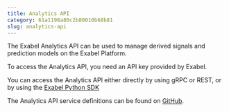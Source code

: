 ```yaml
---
title: Analytics API
category: 61a1198a80c2b80010b68b81
slug: analytics-api
---
```

The Exabel Analytics API can be used to manage derived signals and prediction models on the Exabel Platform. 

To access the Analytics API, you need an API key provided by Exabel.

You can access the Analytics API either directly by using gRPC or REST, or by using the [Exabel Python SDK](https://pypi.org/project/exabel-data-sdk/)

The Analytics API service definitions can be found on [GitHub](https://github.com/Exabel/api/tree/master/exabel/api/analytics/v1).
